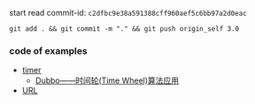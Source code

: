 

start read commit-id: `c2dfbc9e38a591388cff960aef5c6bb97a2d0eac`

```shell
git add . && git commit -m "." && git push origin_self 3.0
```

### code of examples

* [timer](./dubbo-common/src/main/java/org/apache/dubbo/common/timer/Example.java)
    * [Dubbo——时间轮(Time Wheel)算法应用](https://www.jianshu.com/p/2093fb93fe19)
* [URL](./dubbo-common/src/main/java/org/apache/dubbo/common/URL.java)
